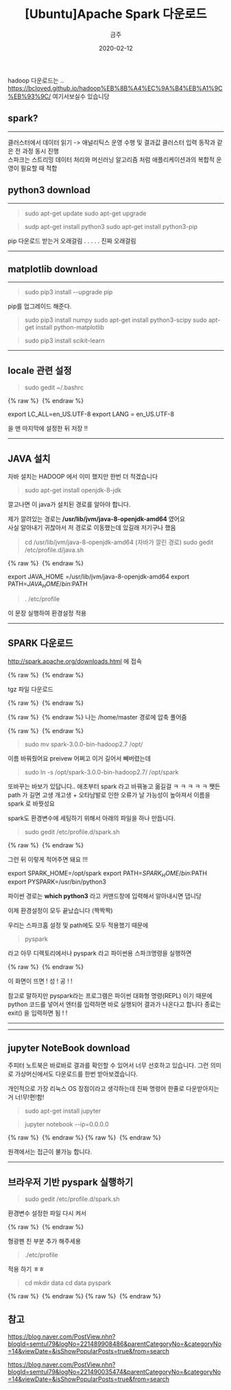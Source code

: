 ﻿---
title : "[Ubuntu]Apache Spark 다운로드"
author : "금주"
#categories : - Project
date: "2020-02-12"
---

hadoop 다운로드는 .. <https://bcloved.github.io/hadoop%EB%8B%A4%EC%9A%B4%EB%A1%9C%EB%93%9C/> 여기서보실수 있습니당



## spark?
---
클러스터에서 데이터 읽기 -> 애널리틱스 운영 수행 및 결과값 클러스터 입력 동작과 같은 전 과정 동시 진행 <br>
스파크는 스트리밍 데이터 처리와 머신러닝 알고리즘 처럼 애플리케이션과의 복합적 운영이 필요할 때 적합

## python3 download
----
> sudo apt-get update
>sudo apt-get upgrade

>sudp apt-get install python3
>sudo apt-get install python3-pip

pip 다운로드 받는거 오래걸림 . . . . . 진짜 오래걸림

---

## matplotlib download
----

>sudo pip3 install --upgrade pip

pip를 업그레이드 해준다.

> sudo pip3 install numpy
>sudo apt-get install python3-scipy
>sudo apt-get install python-matplotlib

>sudo pip3 install scikit-learn


---

## locale 관련 설정

> sudo gedit ~/.bashrc

{% raw %} <img src="https://bcloved.github.io/assets/images/spark/1.PNG" alt=""> {% endraw %}

export LC_ALL=en_US.UTF-8
export LANG = en_US.UTF-8

을 맨 마지막에 설정한 뒤 저장 !!

----
## JAVA 설치
자바 설치는 HADOOP 에서 이미 했지만 한번 더 적겠습니다

>sudo apt-get install openjdk-8-jdk

깔고나면 이 java가 설치된 경로를 알아야 합니다.

제가 깔려있는 경로는<b> /usr/lib/jvm/java-8-openjdk-amd64 </b>였어요<br>
사실 알아내기 귀찮아서 저 경로로 이동했는데 있길래 저기구나 했음

> cd  /usr/lib/jvm/java-8-openjdk-amd64 (자바가 깔린 경로)
>sudo gedit /etc/profile.d/java.sh

{% raw %} <img src="https://bcloved.github.io/assets/images/spark/2.PNG" alt=""> {% endraw %}


export JAVA_HOME =/usr/lib/jvm/java-8-openjdk-amd64
export PATH=$JAVA_HOME/bin:$PATH

> . /etc/profile

이 문장 실행하여 환경설정 적용

----
## SPARK 다운로드

<http://spark.apache.org/downloads.html> 에 접속

{% raw %} <img src="https://bcloved.github.io/assets/images/spark/3.PNG" alt=""> {% endraw %}

tgz 파일 다운로드

{% raw %} <img src="https://bcloved.github.io/assets/images/spark/6.PNG" alt=""> {% endraw %}

{% raw %} <img src="https://bcloved.github.io/assets/images/spark/7.PNG" alt=""> {% endraw %}
나는 /home/master 경로에 압축 풀어줌

{% raw %} <img src="https://bcloved.github.io/assets/images/spark/8.PNG" alt=""> {% endraw %}

> sudo mv spark-3.0.0-bin-hadoop2.7 /opt/

이름 바꿔줬어요 preivew 어쩌고 이거 길어서 빼버렸는데

> sudo ln -s /opt/spark-3.0.0-bin-hadoop2.7/ /opt/spark

또바꾸는 바보가 있답니다.. 애초부터 spark 라고 바꿔놓고 옮길걸
ㅋ ㅋ ㅋ
ㅋ
ㅋ
쨋든 path 가 길면 고생 개고생 + 오타남발로 인한 오류가 날 가능성이 높아져서 이름을 spark 로 바꿧성요


spark도 환경변수에 세팅하기 위해서 아래의 파일을 하나 만듭니다.

> sudo gedit /etc/profile.d/spark.sh

{% raw %} <img src="https://bcloved.github.io/assets/images/spark/9.PNG" alt=""> {% endraw %}

그런 뒤 이렇게 적어주면 돼요 !!!

export SPARK_HOME=/opt/spark
export PATH=$SPARK_HOME/bin:$PATH
export PYSPARK=/usr/bin/python3

파이썬 경로는 <b>which python3</b> 라고 커맨드창에 입력해서 알아내시면 댑니당

이제 환경설정이 모두 끝났습니다 (짝짝짝)

우리는 스파크홈 설정 및 path에도 모두 적용했기 때문에

> pyspark

라고 아무 디렉토리에서나 pyspark 라고 파이썬용 스파크명령을 실행하면

{% raw %} <img src="https://bcloved.github.io/assets/images/spark/10.PNG" alt=""> {% endraw %}

이 화면이 뜨면 ! 성 ! 공 ! !

참고로 말하지만 pyspark라는 프로그램은 파이썬 대화형 명령(REPL) 이기 때문에 python 코드를 넣어서 엔터를 입력하면 바로 실행되어 결과가 나온다고 합니다
종료는 exit() 을 입력하면 됨 ! !

---

----
## jupyter NoteBook download

주피터 노트북은 바로바로 결과를 확인할 수 있어서 너무  선호하고 있습니다.
그런 의미로 가상머신에서도 다운로드를 한번 받아보겠습니다.

개인적으로 가장 리눅스 OS  장점이라고 생각하는데 진짜 명령어 한줄로 다운받아지는거 너!무!편!함!

> sudo apt-get install jupyter

> jupyter notebook --ip=0.0.0.0


{% raw %} <img src="https://bcloved.github.io/assets/images/spark/11.PNG" alt=""> {% endraw %}
{% raw %} <img src="https://bcloved.github.io/assets/images/spark/12.PNG" alt=""> {% endraw %}


원격에서는 접근이 불가능 합니다.

---
## 브라우저 기반 pyspark 실행하기

> sudo gedit /etc/profile.d/spark.sh

환경변수 설정한 파일 다시 켜서

{% raw %} <img src="https://bcloved.github.io/assets/images/spark/13.PNG" alt=""> {% endraw %}

형광펜 친 부분 추가 해주세용

> ./etc/profile

적용 하기 ㅎㅎ

>cd
>mkdir data
>cd data
>pyspark

{% raw %} <img src="https://bcloved.github.io/assets/images/spark/14.PNG" alt=""> {% endraw %}
{% raw %} <img src="https://bcloved.github.io/assets/images/spark/15.PNG" alt=""> {% endraw %}


참고
-----
<https://blog.naver.com/PostView.nhn?blogId=semtul79&logNo=221489908486&parentCategoryNo=&categoryNo=14&viewDate=&isShowPopularPosts=true&from=search>


<https://blog.naver.com/PostView.nhn?blogId=semtul79&logNo=221490035474&parentCategoryNo=&categoryNo=14&viewDate=&isShowPopularPosts=true&from=search>
